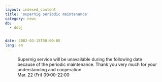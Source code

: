 ```yaml
---
layout: indexed_content
title: 'supernig periodic maintenance'
category: news
db:
  - ddbj


date: 2002-03-15T00:00:00
lang: en
---
```


<dd>Supernig service will be unavailable during the following date because of the periodic maintenance. Thank you very much for your understanding and cooperation.<br>
<dd>Mar. 22 (Fri) 09:00-22:00</dd>
</dd>
